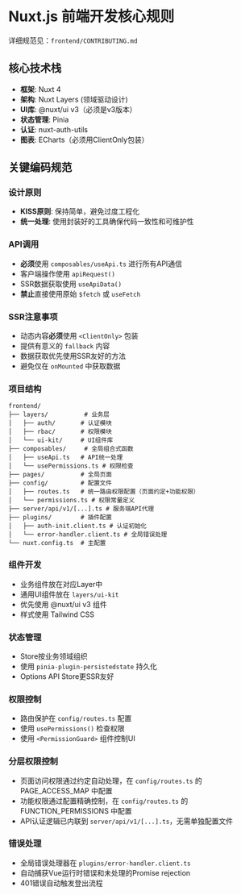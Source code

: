 # Nuxt.js 前端开发核心规则

详细规范见：`frontend/CONTRIBUTING.md`

## 核心技术栈
- **框架**: Nuxt 4
- **架构**: Nuxt Layers (领域驱动设计)
- **UI库**: @nuxt/ui v3（必须是v3版本）
- **状态管理**: Pinia
- **认证**: nuxt-auth-utils
- **图表**: ECharts（必须用ClientOnly包装）

## 关键编码规范

### 设计原则
- **KISS原则**: 保持简单，避免过度工程化
- **统一处理**: 使用封装好的工具确保代码一致性和可维护性

### API调用
- **必须**使用 `composables/useApi.ts` 进行所有API通信
- 客户端操作使用 `apiRequest()`
- SSR数据获取使用 `useApiData()`
- **禁止**直接使用原始 `$fetch` 或 `useFetch`

### SSR注意事项
- 动态内容**必须**使用 `<ClientOnly>` 包装
- 提供有意义的 `fallback` 内容
- 数据获取优先使用SSR友好的方法
- 避免仅在 `onMounted` 中获取数据

### 项目结构
```
frontend/
├── layers/          # 业务层
│   ├── auth/       # 认证模块
│   ├── rbac/       # 权限模块
│   └── ui-kit/     # UI组件库
├── composables/     # 全局组合式函数
│   ├── useApi.ts   # API统一处理
│   └── usePermissions.ts # 权限检查
├── pages/          # 全局页面
├── config/         # 配置文件
│   ├── routes.ts   # 统一路由权限配置（页面约定+功能权限）
│   └── permissions.ts # 权限常量定义
├── server/api/v1/[...].ts # 服务端API代理
├── plugins/        # 插件配置
│   ├── auth-init.client.ts # 认证初始化
│   └── error-handler.client.ts # 全局错误处理
└── nuxt.config.ts  # 主配置
```

### 组件开发
- 业务组件放在对应Layer中
- 通用UI组件放在 `layers/ui-kit`
- 优先使用 @nuxt/ui v3 组件
- 样式使用 Tailwind CSS

### 状态管理
- Store按业务领域组织
- 使用 `pinia-plugin-persistedstate` 持久化
- Options API Store更SSR友好

### 权限控制
- 路由保护在 `config/routes.ts` 配置
- 使用 `usePermissions()` 检查权限
- 使用 `<PermissionGuard>` 组件控制UI

### 分层权限控制
- 页面访问权限通过约定自动处理，在 `config/routes.ts` 的 PAGE_ACCESS_MAP 中配置
- 功能权限通过配置精确控制，在 `config/routes.ts` 的 FUNCTION_PERMISSIONS 中配置
- API认证逻辑已内联到 `server/api/v1/[...].ts`，无需单独配置文件

### 错误处理
- 全局错误处理器在 `plugins/error-handler.client.ts`
- 自动捕获Vue运行时错误和未处理的Promise rejection
- 401错误自动触发登出流程